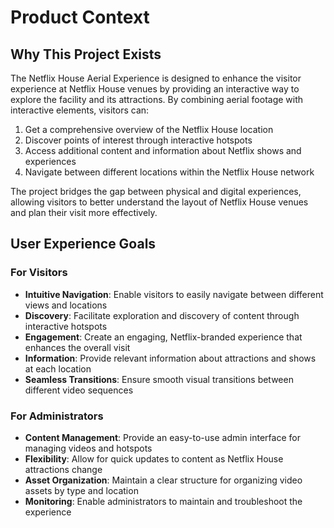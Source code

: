 # Product Context

## Why This Project Exists

The Netflix House Aerial Experience is designed to enhance the visitor experience at Netflix House venues by providing an interactive way to explore the facility and its attractions. By combining aerial footage with interactive elements, visitors can:

1. Get a comprehensive overview of the Netflix House location
2. Discover points of interest through interactive hotspots
3. Access additional content and information about Netflix shows and experiences
4. Navigate between different locations within the Netflix House network

The project bridges the gap between physical and digital experiences, allowing visitors to better understand the layout of Netflix House venues and plan their visit more effectively.

## User Experience Goals

### For Visitors

- **Intuitive Navigation**: Enable visitors to easily navigate between different views and locations
- **Discovery**: Facilitate exploration and discovery of content through interactive hotspots
- **Engagement**: Create an engaging, Netflix-branded experience that enhances the overall visit
- **Information**: Provide relevant information about attractions and shows at each location
- **Seamless Transitions**: Ensure smooth visual transitions between different video sequences

### For Administrators

- **Content Management**: Provide an easy-to-use admin interface for managing videos and hotspots
- **Flexibility**: Allow for quick updates to content as Netflix House attractions change
- **Asset Organization**: Maintain a clear structure for organizing video assets by type and location
- **Monitoring**: Enable administrators to maintain and troubleshoot the experience
